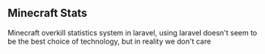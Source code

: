 ## Minecraft Stats
Minecraft overkill statistics system in laravel, using laravel doesn't seem to be the best choice of technology, but in reality we don't care
